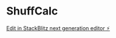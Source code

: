 # ShuffCalc

[Edit in StackBlitz next generation editor ⚡️](https://stackblitz.com/~/github.com/ykitaguchi77/ShuffCalc)